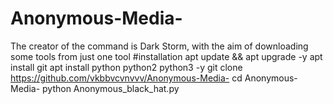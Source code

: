 # Anonymous-Media-
The creator of the command is Dark Storm, with the aim of downloading some tools from just one tool 
#installation 
apt update && apt upgrade -y
apt install git
apt install python python2 python3 -y
git clone https://github.com/vkbbvcvnvvv/Anonymous-Media-
cd Anonymous-Media-
python Anonymous_black_hat.py
